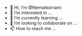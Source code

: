 - 👋 Hi, I’m @Nematkorrami
- 👀 I’m interested in ...
- 🌱 I’m currently learning ...
- 💞️ I’m looking to collaborate on ...
- 📫 How to reach me ...

<!---
Nematkorrami/Nematkorrami is a ✨ special ✨ repository because its `README.md` (this file) appears on your GitHub profile.
You can click the Preview link to take a look at your changes.
--->
